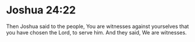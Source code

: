 # Joshua 24:22

Then Joshua said to the people, You are witnesses against yourselves that you have chosen the Lord, to serve him. And they said, We are witnesses.
